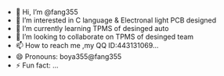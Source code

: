 - 👋 Hi, I’m @fang355
- 👀 I’m interested in C language & Electronal light PCB designed
- 🌱 I’m currently learning TPMS of desinged auto
- 💞️ I’m looking to collaborate on TPMS of desinged team
- 📫 How to reach me ,my QQ ID:443131069...
- 😄 Pronouns: boya355@fang355 
- ⚡ Fun fact: ...

<!---
fang355/fang355 is a ✨ special ✨ repository because its `README.md` (this file) appears on your GitHub profile.
You can click the Preview link to take a look at your changes.
--->

